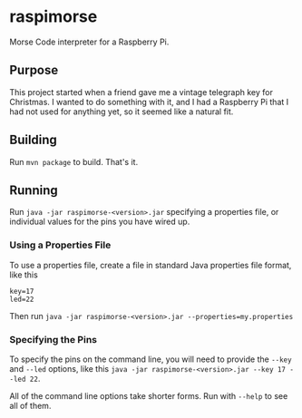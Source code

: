 # raspimorse
Morse Code interpreter for a Raspberry Pi.

## Purpose
This project started when a friend gave me a vintage telegraph key for Christmas. 
I wanted to do something with it, and I had a Raspberry Pi that I had not used
for anything yet, so it seemed like a natural fit. 

## Building
Run `mvn package` to build. That's it.

## Running
Run `java -jar raspimorse-<version>.jar` specifying a properties file, or individual 
values for the pins you have wired up.

### Using a Properties File 
To use a properties file, create a file in standard Java properties file format, like this
```
key=17
led=22
```

Then run `java -jar raspimorse-<version>.jar --properties=my.properties`

### Specifying the Pins
To specify the pins on the command line, you will need to provide the `--key`
and `--led` options, like this `java -jar raspimorse-<version>.jar --key 17 --led 22`.

All of the command line options take shorter forms. Run with `--help` to see all of them.



